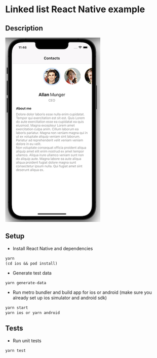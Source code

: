 # Linked list React Native example

## Description

![image info](./docs/preview.png)


## Setup

- Install React Native and dependencies

```
yarn
(cd ios && pod install)
```

- Generate test data

``` 
yarn generate-data
```

- Run metro bundler and build app for ios or android (make sure you already set up ios simulator and android sdk)

``` 
yarn start
yarn ios or yarn android
```

## Tests

- Run unit tests

``` 
yarn test
```


